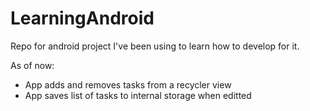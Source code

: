 # LearningAndroid
Repo for android project I've been using to learn how to develop for it.


As of now: 
 - App adds and removes tasks from a recycler view
 - App saves list of tasks to internal storage when editted
